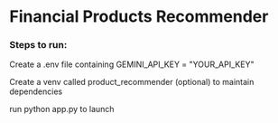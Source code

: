# Financial Products Recommender

### Steps to run:

Create a .env file containing GEMINI_API_KEY = "YOUR_API_KEY"

Create a venv called product_recommender (optional) to maintain dependencies

run python app.py to launch
